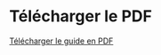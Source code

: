 # Télécharger le PDF
[Télécharger le guide en PDF](https://github.com/donovaneHoute/docs/tp01.pdf)

